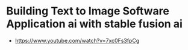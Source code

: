 # Building Text to Image Software Application ai with stable fusion ai



- https://www.youtube.com/watch?v=7xc0Fs3fpCg